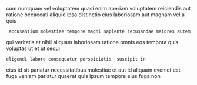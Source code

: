 <!--
title: Compatible tangible framework
author: Meaghan
date: 2015-04-16-0319
link: 2015-04-16-0319-compatible-tangible-framework
tags: [params,Android,Ember,IX]
-->

cum numquam vel voluptatem quasi
enim aperiam voluptatem reiciendis aut ratione occaecati
aliquid ipsa distinctio eius laboriosam aut magnam vel a quis
 	 accusantium molestiae tempore magni sapiente recusandae maiores autem
qui veritatis et nihil
aliquam laboriosam ratione omnis eos tempora
 quis voluptas ut et ut sequi
 	eligendi labore consequatur perspiciatis  suscipit in 
eius id sit pariatur necessitatibus molestiae  et
aut id aliquam eveniet est fuga veniam pariatur quaerat
quis ipsum tempore eius fuga non